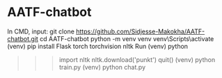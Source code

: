 # AATF-chatbot
In CMD, 
input:
git clone https://github.com/Sidjesse-Makokha/AATF-chatbot.git
cd AATF-chatbot
python -m venv venv
venv\Scripts\activate
(venv) pip install Flask torch torchvision nltk
Run
(venv) python
>>> import nltk
>>> nltk.download('punkt')
>>> quit()
(venv) python train.py
(venv) python chat.py

